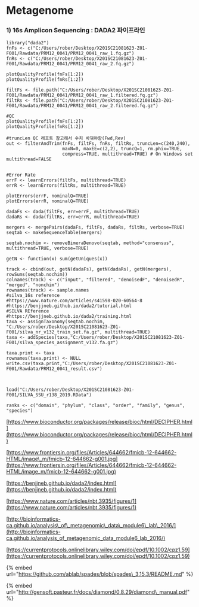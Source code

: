 # Metagenome

### 1\) 16s Amplicon Sequencing : DADA2 파이프라인

```text
library("dada2")
fnFs <- c("C:/Users/rober/Desktop/X201SC21081623-Z01-F001/Rawdata/PRM12_0041/PRM12_0041_raw_1.fq.gz")
fnRs <- c("C:/Users/rober/Desktop/X201SC21081623-Z01-F001/Rawdata/PRM12_0041/PRM12_0041_raw_2.fq.gz")

plotQualityProfile(fnFs[1:2])
plotQualityProfile(fnRs[1:2])

filtFs <- file.path("C:/Users/rober/Desktop/X201SC21081623-Z01-F001/Rawdata/PRM12_0041/PRM12_0041_raw_1.filtered.fq.gz")
filtRs <- file.path("C:/Users/rober/Desktop/X201SC21081623-Z01-F001/Rawdata/PRM12_0041/PRM12_0041_raw_2.filtered.fq.gz")

#QC
plotQualityProfile(fnFs[1:2])
plotQualityProfile(fnRs[1:2])

#truncLen QC 레포트 참고해서 수치 바꿔야함(Fwd,Rev)
out <- filterAndTrim(fnFs, filtFs, fnRs, filtRs, truncLen=c(240,240),
                     maxN=0, maxEE=c(2,2), truncQ=1, rm.phix=TRUE,
                     compress=TRUE, multithread=TRUE) # On Windows set multithread=FALSE


#Error Rate
errF <- learnErrors(filtFs, multithread=TRUE)
errR <- learnErrors(filtRs, multithread=TRUE)

plotErrors(errF, nominalQ=TRUE)
plotErrors(errR, nominalQ=TRUE)

dadaFs <- dada(filtFs, err=errF, multithread=TRUE)
dadaRs <- dada(filtRs, err=errR, multithread=TRUE)

mergers <- mergePairs(dadaFs, filtFs, dadaRs, filtRs, verbose=TRUE)
seqtab <- makeSequenceTable(mergers)

seqtab.nochim <- removeBimeraDenovo(seqtab, method="consensus", multithread=TRUE, verbose=TRUE)

getN <- function(x) sum(getUniques(x))

track <- cbind(out, getN(dadaFs), getN(dadaRs), getN(mergers), rowSums(seqtab.nochim))
colnames(track) <- c("input", "filtered", "denoisedF", "denoisedR", "merged", "nonchim")
rownames(track) <- sample.names
#silva_16s reference
#https://www.nature.com/articles/s41598-020-60564-8
#https://benjjneb.github.io/dada2/tutorial.html
#SILVA REference
#https://benjjneb.github.io/dada2/training.html
taxa <- assignTaxonomy(seqtab.nochim, "C:/Users/rober/Desktop/X201SC21081623-Z01-F001/silva_nr_v132_train_set.fa.gz", multithread=TRUE)
taxa <- addSpecies(taxa,"C:/Users/rober/Desktop/X201SC21081623-Z01-F001/silva_species_assignment_v132.fa.gz") 

taxa.print <- taxa 
rownames(taxa.print) <- NULL
write.csv(taxa.print,"C:/Users/rober/Desktop/X201SC21081623-Z01-F001/Rawdata/PRM12_0041_result.csv")



load("C:/Users/rober/Desktop/X201SC21081623-Z01-F001/SILVA_SSU_r138_2019.RData")

ranks <- c("domain", "phylum", "class", "order", "family", "genus", "species")

```

[https://www.bioconductor.org/packages/release/bioc/html/DECIPHER.html](https://www.bioconductor.org/packages/release/bioc/html/DECIPHER.html)

[https://www.frontiersin.org/files/Articles/644662/fmicb-12-644662-HTML/image\_m/fmicb-12-644662-g001.jpg](https://www.frontiersin.org/files/Articles/644662/fmicb-12-644662-HTML/image_m/fmicb-12-644662-g001.jpg)

[https://benjjneb.github.io/dada2/index.html](https://benjjneb.github.io/dada2/index.html)

[https://www.nature.com/articles/nbt.3935/figures/1](https://www.nature.com/articles/nbt.3935/figures/1)

[http://bioinformatics-ca.github.io/analysis\_of\_metagenomic\_data\_module6\_lab\_2016/](http://bioinformatics-ca.github.io/analysis_of_metagenomic_data_module6_lab_2016/)

[https://currentprotocols.onlinelibrary.wiley.com/doi/epdf/10.1002/cpz1.59](https://currentprotocols.onlinelibrary.wiley.com/doi/epdf/10.1002/cpz1.59)

{% embed url="https://github.com/ablab/spades/blob/spades\_3.15.3/README.md" %}

{% embed url="http://gensoft.pasteur.fr/docs/diamond/0.8.29/diamond\_manual.pdf" %}









